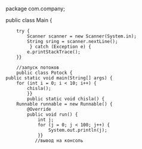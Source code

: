 package com.company;

public class Main {

        try {
            Scanner scanner = new Scanner(System.in);
            String sring = scanner.nextLine();
             } catch (Exception e) {
            e.printStackTrace();
        }}
        
        //запуск потоков
        public class Potock {
    public static void main(String[] args) {
        for (int i = 0; i < 10; i++) {
            chisla();
            }}
            public static void chisla() {
        Runnable runnable = new Runnable() {
            @Override
            public void run() {
                int j;
                for (j = 0; j < 100; j++) {
                    System.out.println(j);
                }}
               //вывод на консоль
               

            
